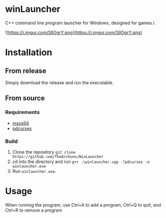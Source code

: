 # winLauncher
C++ command line program launcher for Windows, designed for games.\

![https://i.imgur.com/SlIOgrY.png](https://i.imgur.com/SlIOgrY.png)

# Installation
## From release
Simply download the release and run the executable.

## From source
### Requirements
- [msys64](https://www.msys2.org/)
- [pdcurses](https://github.com/wmcbrine/PDCurses)

### Build
1. Clone the repository `git clone https://github.com/TheArchons/WinLauncher`
2. cd into the directory and run `g++ .\winlauncher.cpp -lpdcurses -o winlauncher.exe`
3. Run `winlauncher.exe`.

# Usage
When running the program, use Ctrl+A to add a program, Ctrl+Q to quit, and Ctrl+R to remove a program
